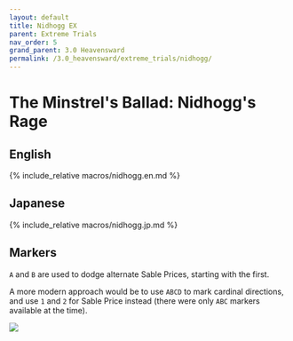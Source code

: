 ```yaml
---
layout: default
title: Nidhogg EX
parent: Extreme Trials
nav_order: 5
grand_parent: 3.0 Heavensward
permalink: /3.0_heavensward/extreme_trials/nidhogg/
---
```


# The Minstrel's Ballad: Nidhogg's Rage

## English

{% include_relative macros/nidhogg.en.md %}

## Japanese

{% include_relative macros/nidhogg.jp.md %}

## Markers

`A` and `B` are used to dodge alternate Sable Prices, starting with the first.

A more modern approach would be to use `ABCD` to mark cardinal directions, and use `1` and `2` for Sable Price instead (there were only `ABC` markers available at the time).

![]({{site.baseurl}}/images/3.0_heavensward/nidhogg/markers.jpg)

<script data-goatcounter="https://xivjpraids.goatcounter.com/count"
        async src="//gc.zgo.at/count.js"></script>

